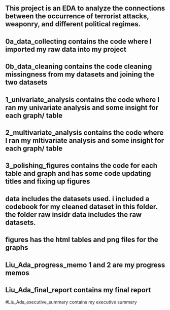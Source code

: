 ## This project is an EDA to analyze the connections between the occurrence of terrorist attacks, weaponry, and different political regimes.

## 0a_data_collecting contains the code where I imported my raw data into my project

## 0b_data_cleaning contains the code cleaning missingness from my datasets and joining the two datasets

## 1_univariate_analysis contains the code where I ran my univariate analysis and some insight for each graph/ table

## 2_multivariate_analysis contains the code where I ran my mltivariate analysis and some insight for each graph/ table

## 3_polishing_figures contains the code for each table and graph and has some code updating titles and fixing up figures

## data includes the datasets used. i included a codebook for my cleaned dataset in this folder. the folder raw insidr data includes the raw datasets.

## figures has the html tables and png files for the graphs

## Liu_Ada_progress_memo 1 and 2 are my progress memos

## Liu_Ada_final_report contains my final report

#Liu_Ada_executive_summary contains my executive summary 